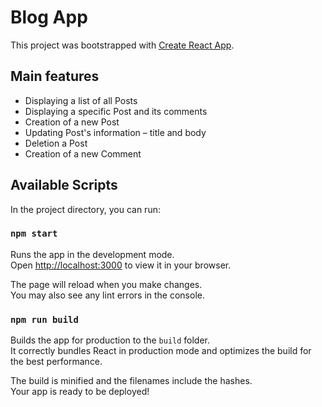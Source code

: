 # Blog App

This project was bootstrapped with [Create React App](https://github.com/facebook/create-react-app).

## Main features

- Displaying a list of all Posts
- Displaying a specific Post and its comments
- Creation of a new Post
- Updating Post's information – title and body
- Deletion a Post
- Creation of a new Comment

## Available Scripts

In the project directory, you can run:

### `npm start`

Runs the app in the development mode.\
Open [http://localhost:3000](http://localhost:3000) to view it in your browser.

The page will reload when you make changes.\
You may also see any lint errors in the console.

### `npm run build`

Builds the app for production to the `build` folder.\
It correctly bundles React in production mode and optimizes the build for the best performance.

The build is minified and the filenames include the hashes.\
Your app is ready to be deployed!
